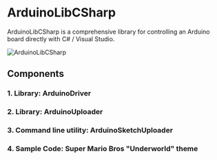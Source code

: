 # ArduinoLibCSharp
ArduinoLibCSharp is a comprehensive library for controlling an Arduino board directly with C# / Visual Studio.

![ArduinoLibCSharp](https://github.com/christophediericx/ArduinoLibCSharp/blob/master/Images/ArduinoLibCSharp-header.png)

## Components ##

### 1. Library: ArduinoDriver ###
### 2. Library: ArduinoUploader ###
### 3. Command line utility: ArduinoSketchUploader ###
### 4. Sample Code: Super Mario Bros "Underworld" theme
